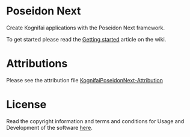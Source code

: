 # Poseidon Next

Create Kognifai applications with the Poseidon Next framework.

To get started please read the [Getting started](https://github.com/kognifai/PoseidonNext_Samples/wiki/Developers-Getting-Started) article on the wiki.

# Attributions
Please see the attribution file [KognifaiPoseidonNext-Attribution](https://github.com/kognifai/PoseidonNext_Samples/blob/master/KognifaiPoseidonNext-Attribution.pdf)

# License
Read the copyright information and terms and conditions for Usage and Development of the software [here](https://github.com/kognifai/Kognifai/blob/master/License.md#copyright--year-kongsberg-digital-as).
